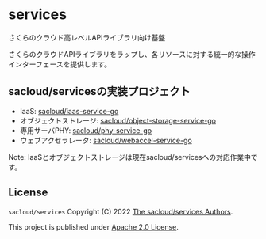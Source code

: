 # services

さくらのクラウド高レベルAPIライブラリ向け基盤

さくらのクラウドAPIライブラリをラップし、各リソースに対する統一的な操作インターフェースを提供します。

## sacloud/servicesの実装プロジェクト

- IaaS: [sacloud/iaas-service-go](https://github.com/sacloud/iaas-service-go)
- オブジェクトストレージ: [sacloud/object-storage-service-go](https://github.com/sacloud/object-storage-service-go)
- 専用サーバPHY: [sacloud/phy-service-go](https://github.com/sacloud/phy-service-go)
- ウェブアクセラレータ: [sacloud/webaccel-service-go](https://github.com/sacloud/webaccel-service-go)

Note: IaaSとオブジェクトストレージは現在sacloud/servicesへの対応作業中です。

## License

`sacloud/services` Copyright (C) 2022 [The sacloud/services Authors](AUTHORS).

This project is published under [Apache 2.0 License](LICENSE.txt).
